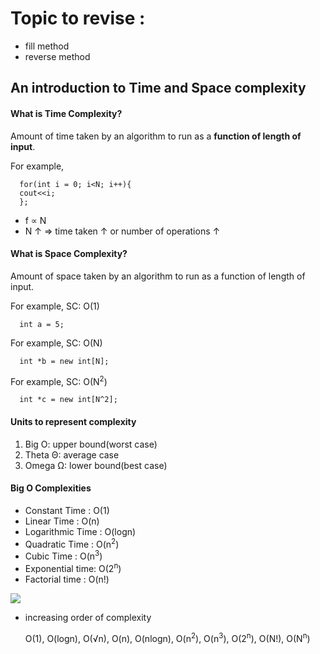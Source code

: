 # Topic to revise : 

* fill method 
* reverse method 

## An introduction to Time and Space complexity

#### What is Time Complexity?
Amount of time taken by an algorithm to run as a **function of length of input**. 

For example, 
```
  for(int i = 0; i<N; i++){
  cout<<i;
  };
```

- f &prop; N
- N &uarr; &rArr; time taken &uarr; or number of operations &uarr;

#### What is Space Complexity?
Amount of space taken by an algorithm to run as a function of length of input. 

For example, SC: O(1)
```
  int a = 5;
```
For example, SC: O(N)
```
  int *b = new int[N];
```
For example, SC: O(N<sup>2</sup>)
```
  int *c = new int[N^2];
```

#### Units to represent complexity
1. Big O: upper bound(worst case)
2. Theta &Theta;: average case
3. Omega &Omega;: lower bound(best case)

#### Big O Complexities
- Constant Time : O(1)
- Linear Time : O(n)
- Logarithmic Time : O(logn)
- Quadratic Time : O(n<sup>2</sup>)
- Cubic Time : O(n<sup>3</sup>)
- Exponential time: O(2<sup>n</sup>)
- Factorial time : O(n!)
  
<img src="https://miro.medium.com/v2/resize:fit:1358/1*dWet_YU-5072Kcko7LzsuQ.jpeg">

- increasing order of complexity
  
  O(1), O(logn), O(&radic;n), O(n), O(nlogn), O(n<sup>2</sup>), O(n<sup>3</sup>), O(2<sup>n</sup>), O(N!), O(N<sup>n</sup>)